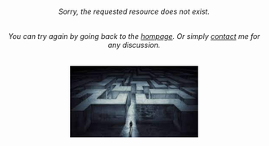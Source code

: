 
<h6><p align = center>
Sorry, the requested resource does not exist.
</h6></p>

<h6><p align = center>
You can try again by going back to the <a href="https://laxman-lakhan.github.io">hompage</a>. Or simply <a href="laxmansingh.lakhan@gmail.com">contact</a> me for any discussion.
</h6></p>


<p align="center" width="100%">
    <img width="50%" src=/images/Unknown.jpeg> 
</p>
